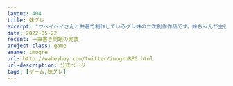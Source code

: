 ```yaml
---
layout: 404
title: 妹グレ
excerpt: "ワヘイヘイさんと共著で制作しているグレ妹の二次創作作品です。妹ちゃんが主役のRPGです。まだプレイはできませんが上のリンクから公式ページであらすじなどを確認できます。"
date: 2022-05-22
recent: 一筆書き問題の実装
project-class: game
aname: imogre
url: http://waheyhey.com/twitter/imogroRPG.html
url-description: 公式ページ
tags: [ゲーム,妹グレ]
---
```

